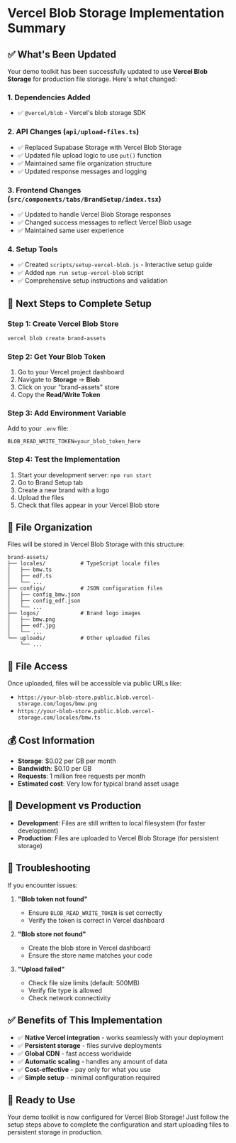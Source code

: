# Vercel Blob Storage Implementation Summary

## ✅ What's Been Updated

Your demo toolkit has been successfully updated to use **Vercel Blob Storage** for production file storage. Here's what changed:

### 1. **Dependencies Added**
- ✅ `@vercel/blob` - Vercel's blob storage SDK

### 2. **API Changes** (`api/upload-files.ts`)
- ✅ Replaced Supabase Storage with Vercel Blob Storage
- ✅ Updated file upload logic to use `put()` function
- ✅ Maintained same file organization structure
- ✅ Updated response messages and logging

### 3. **Frontend Changes** (`src/components/tabs/BrandSetup/index.tsx`)
- ✅ Updated to handle Vercel Blob Storage responses
- ✅ Changed success messages to reflect Vercel Blob usage
- ✅ Maintained same user experience

### 4. **Setup Tools**
- ✅ Created `scripts/setup-vercel-blob.js` - Interactive setup guide
- ✅ Added `npm run setup-vercel-blob` script
- ✅ Comprehensive setup instructions and validation

## 🚀 Next Steps to Complete Setup

### Step 1: Create Vercel Blob Store
```bash
vercel blob create brand-assets
```

### Step 2: Get Your Blob Token
1. Go to your Vercel project dashboard
2. Navigate to **Storage** → **Blob**
3. Click on your "brand-assets" store
4. Copy the **Read/Write Token**

### Step 3: Add Environment Variable
Add to your `.env` file:
```env
BLOB_READ_WRITE_TOKEN=your_blob_token_here
```

### Step 4: Test the Implementation
1. Start your development server: `npm run start`
2. Go to Brand Setup tab
3. Create a new brand with a logo
4. Upload the files
5. Check that files appear in your Vercel Blob store

## 📁 File Organization

Files will be stored in Vercel Blob Storage with this structure:

```
brand-assets/
├── locales/           # TypeScript locale files
│   ├── bmw.ts
│   ├── edf.ts
│   └── ...
├── configs/           # JSON configuration files
│   ├── config_bmw.json
│   ├── config_edf.json
│   └── ...
├── logos/             # Brand logo images
│   ├── bmw.png
│   ├── edf.jpg
│   └── ...
└── uploads/           # Other uploaded files
    └── ...
```

## 🔗 File Access

Once uploaded, files will be accessible via public URLs like:
- `https://your-blob-store.public.blob.vercel-storage.com/logos/bmw.png`
- `https://your-blob-store.public.blob.vercel-storage.com/locales/bmw.ts`

## 💰 Cost Information

- **Storage**: $0.02 per GB per month
- **Bandwidth**: $0.10 per GB
- **Requests**: 1 million free requests per month
- **Estimated cost**: Very low for typical brand asset usage

## 🔄 Development vs Production

- **Development**: Files are still written to local filesystem (for faster development)
- **Production**: Files are uploaded to Vercel Blob Storage (for persistent storage)

## 🚨 Troubleshooting

If you encounter issues:

1. **"Blob token not found"**
   - Ensure `BLOB_READ_WRITE_TOKEN` is set correctly
   - Verify the token is correct in Vercel dashboard

2. **"Blob store not found"**
   - Create the blob store in Vercel dashboard
   - Ensure the store name matches your code

3. **"Upload failed"**
   - Check file size limits (default: 500MB)
   - Verify file type is allowed
   - Check network connectivity

## ✅ Benefits of This Implementation

- ✅ **Native Vercel integration** - works seamlessly with your deployment
- ✅ **Persistent storage** - files survive deployments
- ✅ **Global CDN** - fast access worldwide
- ✅ **Automatic scaling** - handles any amount of data
- ✅ **Cost-effective** - pay only for what you use
- ✅ **Simple setup** - minimal configuration required

## 🎯 Ready to Use

Your demo toolkit is now configured for Vercel Blob Storage! Just follow the setup steps above to complete the configuration and start uploading files to persistent storage in production. 